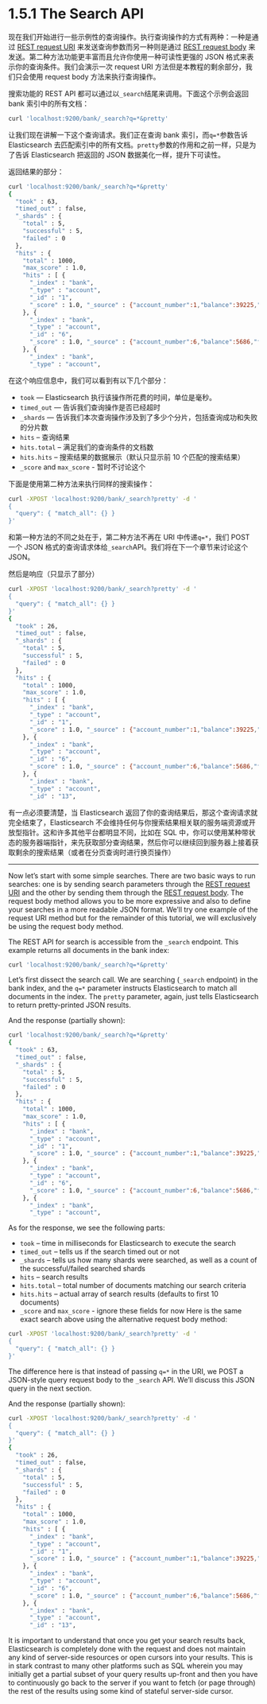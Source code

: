 # 1.5.1 The Search API

现在我们开始进行一些示例性的查询操作。执行查询操作的方式有两种：一种是通过 [REST request URI](https://www.elastic.co/guide/en/elasticsearch/reference/current/search-uri-request.html) 来发送查询参数而另一种则是通过 [REST request body](https://www.elastic.co/guide/en/elasticsearch/reference/current/search-request-body.html) 来发送。第二种方法功能更丰富而且允许你使用一种可读性更强的 JSON 格式来表示你的查询条件。我们会演示一次 request URI 方法但是本教程的剩余部分，我们只会使用 request body 方法来执行查询操作。

搜索功能的 REST API 都可以通过以`_search`结尾来调用。下面这个示例会返回 bank 索引中的所有文档：

```bash
curl 'localhost:9200/bank/_search?q=*&pretty'
```

让我们现在讲解一下这个查询请求。我们正在查询 bank 索引，而`q=*`参数告诉 Elasticsearch 去匹配索引中的所有文档。`pretty`参数的作用和之前一样，只是为了告诉 Elasticsearch 把返回的 JSON 数据美化一样，提升下可读性。

返回结果的部分：

```bash
curl 'localhost:9200/bank/_search?q=*&pretty'
{
  "took" : 63,
  "timed_out" : false,
  "_shards" : {
    "total" : 5,
    "successful" : 5,
    "failed" : 0
  },
  "hits" : {
    "total" : 1000,
    "max_score" : 1.0,
    "hits" : [ {
      "_index" : "bank",
      "_type" : "account",
      "_id" : "1",
      "_score" : 1.0, "_source" : {"account_number":1,"balance":39225,"firstname":"Amber","lastname":"Duke","age":32,"gender":"M","address":"880 Holmes Lane","employer":"Pyrami","email":"amberduke@pyrami.com","city":"Brogan","state":"IL"}
    }, {
      "_index" : "bank",
      "_type" : "account",
      "_id" : "6",
      "_score" : 1.0, "_source" : {"account_number":6,"balance":5686,"firstname":"Hattie","lastname":"Bond","age":36,"gender":"M","address":"671 Bristol Street","employer":"Netagy","email":"hattiebond@netagy.com","city":"Dante","state":"TN"}
    }, {
      "_index" : "bank",
      "_type" : "account",
```

在这个响应信息中，我们可以看到有以下几个部分：

* `took` — Elasticsearch 执行该操作所花费的时间，单位是毫秒。
* `timed_out` — 告诉我们查询操作是否已经超时
* `_shards` — 告诉我们本次查询操作涉及到了多少个分片，包括查询成功和失败的分片数
* `hits` – 查询结果
* `hits.total` – 满足我们的查询条件的文档数
* `hits.hits` – 搜索结果的数据展示（默认只显示前 10 个匹配的搜索结果）
* `_score` and `max_score` - 暂时不讨论这个

下面是使用第二种方法来执行同样的搜索操作：

```bash
curl -XPOST 'localhost:9200/bank/_search?pretty' -d '
{
  "query": { "match_all": {} }
}'
```
和第一种方法的不同之处在于，第二种方法不再在 URI 中传递`q=*`，我们 POST 一个 JSON 格式的查询请求体给`_search`API。我们将在下一个章节来讨论这个 JSON。

然后是响应（只显示了部分）

```bash
curl -XPOST 'localhost:9200/bank/_search?pretty' -d '
{
  "query": { "match_all": {} }
}'
{
  "took" : 26,
  "timed_out" : false,
  "_shards" : {
    "total" : 5,
    "successful" : 5,
    "failed" : 0
  },
  "hits" : {
    "total" : 1000,
    "max_score" : 1.0,
    "hits" : [ {
      "_index" : "bank",
      "_type" : "account",
      "_id" : "1",
      "_score" : 1.0, "_source" : {"account_number":1,"balance":39225,"firstname":"Amber","lastname":"Duke","age":32,"gender":"M","address":"880 Holmes Lane","employer":"Pyrami","email":"amberduke@pyrami.com","city":"Brogan","state":"IL"}
    }, {
      "_index" : "bank",
      "_type" : "account",
      "_id" : "6",
      "_score" : 1.0, "_source" : {"account_number":6,"balance":5686,"firstname":"Hattie","lastname":"Bond","age":36,"gender":"M","address":"671 Bristol Street","employer":"Netagy","email":"hattiebond@netagy.com","city":"Dante","state":"TN"}
    }, {
      "_index" : "bank",
      "_type" : "account",
      "_id" : "13",
```

有一点必须要清楚，当 Elasticsearch 返回了你的查询结果后，那这个查询请求就完全结束了，Elasticsearch 不会维持任何与你搜索结果相关联的服务端资源或开放型指针。这和许多其他平台都明显不同，比如在 SQL 中，你可以使用某种带状态的服务器端指针，来先获取部分查询结果，然后你可以继续回到服务器上接着获取剩余的搜索结果（或者在分页查询时进行换页操作）

***

Now let’s start with some simple searches. There are two basic ways to run searches: one is by sending search parameters through the [REST request URI](https://www.elastic.co/guide/en/elasticsearch/reference/current/search-uri-request.html) and the other by sending them through the [REST request body](https://www.elastic.co/guide/en/elasticsearch/reference/current/search-request-body.html). The request body method allows you to be more expressive and also to define your searches in a more readable JSON format. We’ll try one example of the request URI method but for the remainder of this tutorial, we will exclusively be using the request body method.

The REST API for search is accessible from the `_search` endpoint. This example returns all documents in the bank index:

```bash
curl 'localhost:9200/bank/_search?q=*&pretty'
```

Let’s first dissect the search call. We are searching (`_search` endpoint) in the bank index, and the `q=*` parameter instructs Elasticsearch to match all documents in the index. The `pretty` parameter, again, just tells Elasticsearch to return pretty-printed JSON results.

And the response (partially shown):

```bash
curl 'localhost:9200/bank/_search?q=*&pretty'
{
  "took" : 63,
  "timed_out" : false,
  "_shards" : {
    "total" : 5,
    "successful" : 5,
    "failed" : 0
  },
  "hits" : {
    "total" : 1000,
    "max_score" : 1.0,
    "hits" : [ {
      "_index" : "bank",
      "_type" : "account",
      "_id" : "1",
      "_score" : 1.0, "_source" : {"account_number":1,"balance":39225,"firstname":"Amber","lastname":"Duke","age":32,"gender":"M","address":"880 Holmes Lane","employer":"Pyrami","email":"amberduke@pyrami.com","city":"Brogan","state":"IL"}
    }, {
      "_index" : "bank",
      "_type" : "account",
      "_id" : "6",
      "_score" : 1.0, "_source" : {"account_number":6,"balance":5686,"firstname":"Hattie","lastname":"Bond","age":36,"gender":"M","address":"671 Bristol Street","employer":"Netagy","email":"hattiebond@netagy.com","city":"Dante","state":"TN"}
    }, {
      "_index" : "bank",
      "_type" : "account",
```

As for the response, we see the following parts:

* `took` – time in milliseconds for Elasticsearch to execute the search
* `timed_out` – tells us if the search timed out or not
* `_shards` – tells us how many shards were searched, as well as a count of the successful/failed searched shards
* `hits` – search results
* `hits.total` – total number of documents matching our search criteria
* `hits.hits` – actual array of search results (defaults to first 10 documents)
* `_score` and `max_score` - ignore these fields for now
Here is the same exact search above using the alternative request body method:

```bash
curl -XPOST 'localhost:9200/bank/_search?pretty' -d '
{
  "query": { "match_all": {} }
}'
```

The difference here is that instead of passing `q=*` in the URI, we POST a JSON-style query request body to the `_search` API. We’ll discuss this JSON query in the next section.

And the response (partially shown):

```bash
curl -XPOST 'localhost:9200/bank/_search?pretty' -d '
{
  "query": { "match_all": {} }
}'
{
  "took" : 26,
  "timed_out" : false,
  "_shards" : {
    "total" : 5,
    "successful" : 5,
    "failed" : 0
  },
  "hits" : {
    "total" : 1000,
    "max_score" : 1.0,
    "hits" : [ {
      "_index" : "bank",
      "_type" : "account",
      "_id" : "1",
      "_score" : 1.0, "_source" : {"account_number":1,"balance":39225,"firstname":"Amber","lastname":"Duke","age":32,"gender":"M","address":"880 Holmes Lane","employer":"Pyrami","email":"amberduke@pyrami.com","city":"Brogan","state":"IL"}
    }, {
      "_index" : "bank",
      "_type" : "account",
      "_id" : "6",
      "_score" : 1.0, "_source" : {"account_number":6,"balance":5686,"firstname":"Hattie","lastname":"Bond","age":36,"gender":"M","address":"671 Bristol Street","employer":"Netagy","email":"hattiebond@netagy.com","city":"Dante","state":"TN"}
    }, {
      "_index" : "bank",
      "_type" : "account",
      "_id" : "13",
```

It is important to understand that once you get your search results back, Elasticsearch is completely done with the request and does not maintain any kind of server-side resources or open cursors into your results. This is in stark contrast to many other platforms such as SQL wherein you may initially get a partial subset of your query results up-front and then you have to continuously go back to the server if you want to fetch (or page through) the rest of the results using some kind of stateful server-side cursor.